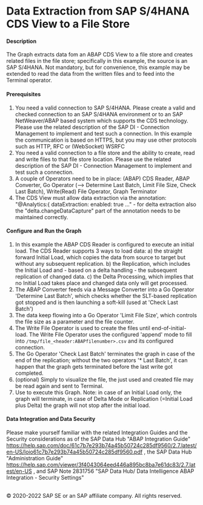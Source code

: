 Data Extraction from SAP S/4HANA CDS View to a File Store
===========
#### Description
The Graph extracts data fom an ABAP CDS View to a file store and creates related files in the file store; 
specifically in this example, the source is an SAP S/4HANA.
Not mandatory, but for convenience, this example may be extended to read the data from the written files and to feed into the Terminal operator.

#### Prerequisites
1. You need a valid connection to SAP S/4HANA. 
   Please create a valid and checked connection to an SAP S/4HANA environment or to an SAP NetWeaver/ABAP based system which supports the CDS technology.
   Please use the related description of the SAP DI - Connection Management to implement and test such a connection.
   In this example the communication is based on HTTPS, but you may use other protocols such as HTTP, RFC or (WebSocket) WSRFC
2. You need a valid connection to a file store and the ability to create, read and write files to that file store location.
   Please use the related description of the SAP DI - Connection Management to implement and test such a connection.
3. A couple of Operators need to be in place: (ABAP) CDS Reader, ABAP Converter, Go Operator (--> Determine Last Batch, Limit File Size, Check Last Batch), Write(Read) File Operator, Graph Terminator
4. The CDS View must allow data extraction via the annotation: "@Analytics:{ dataExtraction: enabled: true ..." - for delta extraction also the "delta.changeDataCapture" part of the annotation needs to be maintained correctly.


#### Configure and Run the Graph

1. In this example the ABAP CDS Reader is configured to execute an initial load.
   The CDS Reader supports 3 ways to load data:
   a) the straight forward Initial Load, which copies the data from source to target but without any subsequent replication.
   b) the Replication, which includes the Initial Load and - based on a delta handling - the subsequent replication of changed data.
   c) the Delta Processing, which implies that no Initial Load takes place and changed data only will get processed.
2. The ABAP Converter feeds via a Message Converter into a Go Operator 'Determine Last Batch', which checks whether the SLT-based replication got stopped and is then launching a soft-kill (used at 'Check Last Batch')
3. The data keep flowing into a Go Operator 'Limit File Size', which controls the file size as a parameter and the file counter.
4. The Write File Operator is used to create the files until end-of-initial-load.
   The Write File Operator uses the configured 'append' mode to fill into `/tmp/file_<header:ABAPfilenumber>.csv` and its configured connection.
5. The Go Operator 'Check Last Batch' terminates the graph in case of the end of the replication; 
   without the two operators '* Last Batch', it can happen that the graph gets terminated before the last write got completed.
6. (optional) Simply to visualize the file, the just used and created file may be read again and sent to Terminal.
7. Use <RUN> to execute this Graph.
   Note: in case of an Initial Load only, the graph will terminate, in case of Delta Mode or Replication (=Initial Load plus Delta) the graph will not stop after the initial load.

#### Data Integration and Data Security
Please make yourself familiar with the related Integration Guides and the Security considerations as of
the SAP Data Hub "ABAP Integration Guide" https://help.sap.com/doc/61c7b7e293b74a45b50724c285df9560/2.7.latest/en-US/loio61c7b7e293b74a45b50724c285df9560.pdf ,
the SAP Data Hub "Administration Guide" https://help.sap.com/viewer/3f4043064eed446a895bc8ba7e61dc83/2.7.latest/en-US , and
SAP Note 2831756 "SAP Data Hub/ Data Intelligence ABAP Integration - Security Settings" 

<br>
<div class="footer">
   &copy; 2020-2022 SAP SE or an SAP affiliate company. All rights reserved.
</div>
